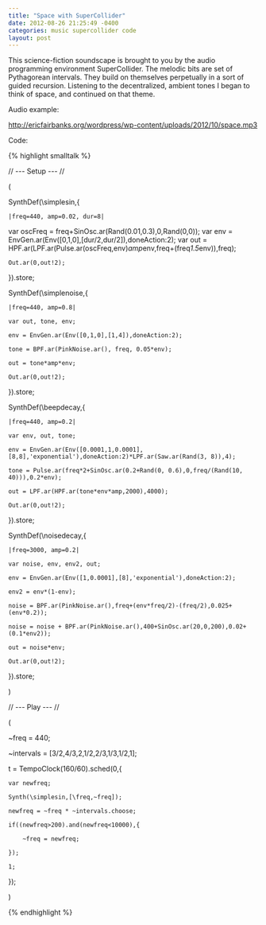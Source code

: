 ```yaml
---
title: "Space with SuperCollider"
date: 2012-08-26 21:25:49 -0400
categories: music supercollider code
layout: post
---
```

This science-fiction soundscape is brought to you by the audio programming environment SuperCollider. The melodic bits are set of Pythagorean intervals. They build on themselves perpetually in a sort of guided recursion. Listening to the decentralized, ambient tones I began to think of space, and continued on that theme.

Audio example:

http://ericfairbanks.org/wordpress/wp-content/uploads/2012/10/space.mp3

Code:

{% highlight smalltalk %}



// --- Setup --- //

(

SynthDef(\simplesin,{

	|freq=440, amp=0.02, dur=8|
  var oscFreq = freq+SinOsc.ar(Rand(0.01,0.3),0,Rand(0,0));
  var env = EnvGen.ar(Env([0,1,0],[dur/2,dur/2]),doneAction:2);
  var out = HPF.ar(LPF.ar(Pulse.ar(oscFreq,env)*amp*env,freq+(freq*1.5*env)),freq);

	Out.ar(0,out!2);

}).store;

SynthDef(\simplenoise,{

	|freq=440, amp=0.8|

	var out, tone, env;

	env = EnvGen.ar(Env([0,1,0],[1,4]),doneAction:2);

	tone = BPF.ar(PinkNoise.ar(), freq, 0.05*env);

	out = tone*amp*env;

	Out.ar(0,out!2);

}).store;

SynthDef(\beepdecay,{

	|freq=440, amp=0.2|

	var env, out, tone;

	env = EnvGen.ar(Env([0.0001,1,0.0001],[8,8],'exponential'),doneAction:2)*LPF.ar(Saw.ar(Rand(3, 8)),4);

	tone = Pulse.ar(freq*2+SinOsc.ar(0.2+Rand(0, 0.6),0,freq/(Rand(10, 40))),0.2*env);

	out = LPF.ar(HPF.ar(tone*env*amp,2000),4000);

	Out.ar(0,out!2);


}).store;

SynthDef(\noisedecay,{

	|freq=3000, amp=0.2|

	var noise, env, env2, out;

	env = EnvGen.ar(Env([1,0.0001],[8],'exponential'),doneAction:2);

	env2 = env*(1-env);

	noise = BPF.ar(PinkNoise.ar(),freq+(env*freq/2)-(freq/2),0.025+(env*0.2));

	noise = noise + BPF.ar(PinkNoise.ar(),400+SinOsc.ar(20,0,200),0.02+(0.1*env2));

	out = noise*env;

	Out.ar(0,out!2);

}).store;

)

// --- Play --- //

(

~freq = 440;

~intervals = [3/2,4/3,2,1/2,2/3,1/3,1/2,1];

t = TempoClock(160/60).sched(0,{

	var newfreq;

	Synth(\simplesin,[\freq,~freq]);

	newfreq = ~freq * ~intervals.choose;

	if((newfreq>200).and(newfreq<10000),{

		~freq = newfreq;

	});

	1;

});



)
 
{% endhighlight %}
